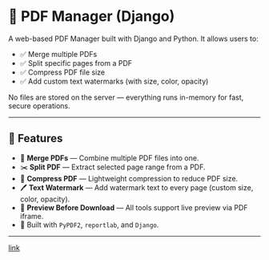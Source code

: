 # 📁 PDF Manager (Django)

A web-based PDF Manager built with Django and Python. It allows users to:
- ✅ Merge multiple PDFs
- ✅ Split specific pages from a PDF
- ✅ Compress PDF file size
- ✅ Add custom text watermarks (with size, color, opacity)


No files are stored on the server — everything runs in-memory for fast, secure operations.

---

## 🚀 Features

- 🧩 **Merge PDFs** — Combine multiple PDF files into one.
- ✂️ **Split PDF** — Extract selected page range from a PDF.
- 🔻 **Compress PDF** — Lightweight compression to reduce PDF size.
- 🖊 **Text Watermark** — Add watermark text to every page (custom size, color, opacity).
- 🔁 **Preview Before Download** — All tools support live preview via PDF iframe.
- 🧠 Built with `PyPDF2`, `reportlab`, and `Django`.

---
[link](https://pdfmanager-r6ck.onrender.com)
